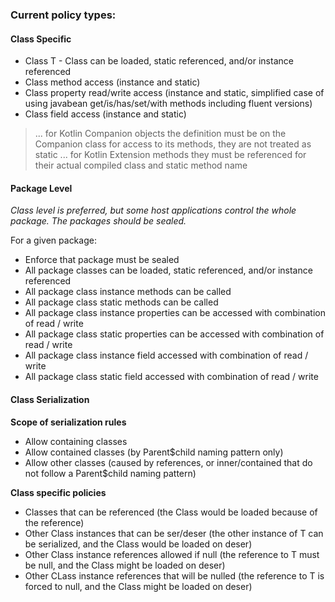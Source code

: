 ### Current policy types:

####  Class Specific

*  Class T - Class<T> can be loaded, static referenced, and/or instance referenced
*  Class method access (instance and static)
*  Class property read/write access (instance and static, simplified case of using javabean get/is/has/set/with methods including fluent versions)
*  Class field access (instance and static)

> ... for Kotlin Companion objects the definition must be on the Companion class for access to its methods, they are not treated as static
> ... for Kotlin Extension methods they must be referenced for their actual compiled class and static method name

#### Package Level

_Class level is preferred, but some host applications control the whole package.  The packages should be sealed._

For a given package:

* Enforce that package must be sealed 
* All package classes can be loaded, static referenced, and/or instance referenced
* All package class instance methods can be called
* All package class static methods can be called
* All package class instance properties can be accessed with combination of read / write
* All package class static properties can be accessed with combination of read / write
* All package class instance field accessed with combination of read / write
* All package class static field accessed with combination of read / write

#### Class Serialization

**Scope of serialization rules**
             
* Allow containing classes
* Allow contained classes (by Parent$child naming pattern only)
* Allow other classes (caused by references, or inner/contained that do not follow a Parent$child naming pattern)

**Class specific policies**
             
* Classes that can be referenced  (the Class<T> would be loaded because of the reference)
* Other Class instances that can be ser/deser (the other instance of T can be serialized, and the Class<T> would be loaded on deser)
* Other Class instance references allowed if null (the reference to T must be null, and the Class<T> might be loaded on deser)
* Other CLass instance references that will be nulled (the reference to T is forced to null, and the Class<T> might be loaded on deser)
